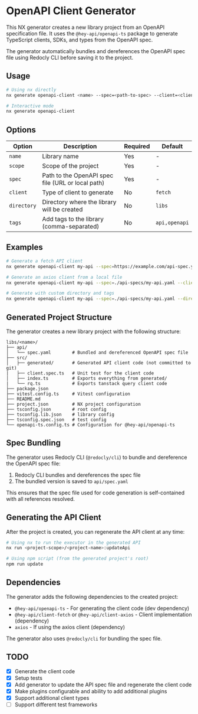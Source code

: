 # OpenAPI Client Generator

This NX generator creates a new library project from an OpenAPI specification file. It uses the `@hey-api/openapi-ts` package to generate TypeScript clients, SDKs, and types from the OpenAPI spec.

The generator automatically bundles and dereferences the OpenAPI spec file using Redocly CLI before saving it to the project.

## Usage

```bash
# Using nx directly
nx generate openapi-client <name> --spec=<path-to-spec> --client=<client-type> --scope=<project-scope>

# Interactive mode
nx generate openapi-client
```

## Options

| Option      | Description                                       | Required | Default       |
| ----------- | ------------------------------------------------- | -------- | ------------- |
| `name`      | Library name                                      | Yes      | -             |
| `scope`     | Scope of the project                              | Yes      | -             |
| `spec`      | Path to the OpenAPI spec file (URL or local path) | Yes      | -             |
| `client`    | Type of client to generate                        | No       | `fetch`       |
| `directory` | Directory where the library will be created       | No       | `libs`        |
| `tags`      | Add tags to the library (comma-separated)         | No       | `api,openapi` |

## Examples

```bash
# Generate a fetch API client
nx generate openapi-client my-api --spec=https://example.com/api-spec.yaml --client=@hey-api/client-fetch

# Generate an axios client from a local file
nx generate openapi-client my-api --spec=./api-specs/my-api.yaml --client=@hey-api/client-axios

# Generate with custom directory and tags
nx generate openapi-client my-api --spec=./api-specs/my-api.yaml --directory=libs/api --tags=api,openapi,my-service
```

## Generated Project Structure

The generator creates a new library project with the following structure:

```
libs/<name>/
├── api/
│   └── spec.yaml        # Bundled and dereferenced OpenAPI spec file
├── src/
│   ├── generated/       # Generated API client code (not committed to git)
|   ├── client.spec.ts   # Unit test for the client code
│   ├── index.ts         # Exports everything from generated/
|   └── rq.ts            # Exports tanstack query client code
├── package.json
├── vitest.config.ts     # Vitest configuration
├── README.md
├── project.json         # NX project configuration
├── tsconfig.json        # root config
├── tsconfig.lib.json    # library config
├── tsconfig.spec.json   # test config
└── openapi-ts.config.ts # Configuration for @hey-api/openapi-ts
```

## Spec Bundling

The generator uses Redocly CLI (`@redocly/cli`) to bundle and dereference the OpenAPI spec file:

1. Redocly CLI bundles and dereferences the spec file
2. The bundled version is saved to `api/spec.yaml`

This ensures that the spec file used for code generation is self-contained with all references resolved.

## Generating the API Client

After the project is created, you can regenerate the API client at any time:

```bash
# Using nx to run the executor in the generated API
nx run <project-scope>/<project-name>:updateApi

# Using npm script (from the generated project's root)
npm run update
```

## Dependencies

The generator adds the following dependencies to the created project:

- `@hey-api/openapi-ts` - For generating the client code (dev dependency)
- `@hey-api/client-fetch` or `@hey-api/client-axios` - Client implementation (dependency)
- `axios` - If using the axios client (dependency)

The generator also uses `@redocly/cli` for bundling the spec file.

## TODO

- [x] Generate the client code
- [x] Setup tests
- [x] Add generator to update the API spec file and regenerate the client code
- [x] Make plugins configurable and ability to add additional plugins
- [x] Support additional client types
- [ ] Support different test frameworks
